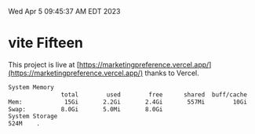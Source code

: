Wed Apr  5 09:45:37 AM EDT 2023

# vite Fifteen


This project is live at [https://marketingpreference.vercel.app/](https://marketingpreference.vercel.app/) thanks to Vercel.

```bash
System Memory
               total        used        free      shared  buff/cache   available
Mem:            15Gi       2.2Gi       2.4Gi       557Mi        10Gi        12Gi
Swap:          8.0Gi       5.0Mi       8.0Gi
System Storage
524M	.
```
```bash

